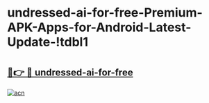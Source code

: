 # undressed-ai-for-free-Premium-APK-Apps-for-Android-Latest-Update-!tdbl1

# <h2><a href="https://m4qc2f.esa.edu.pl?title=undressed-ai-for-free&ref=tdbl1">🔗👉 🔴 undressed-ai-for-free</a></h2>

[![acn](https://github.com/user-attachments/assets/0f9c940e-d8b0-45ae-aac7-cd30a18b3e1c)](https://m4qc2f.esa.edu.pl?title=undressed-ai-for-free&ref=tdbl1)


